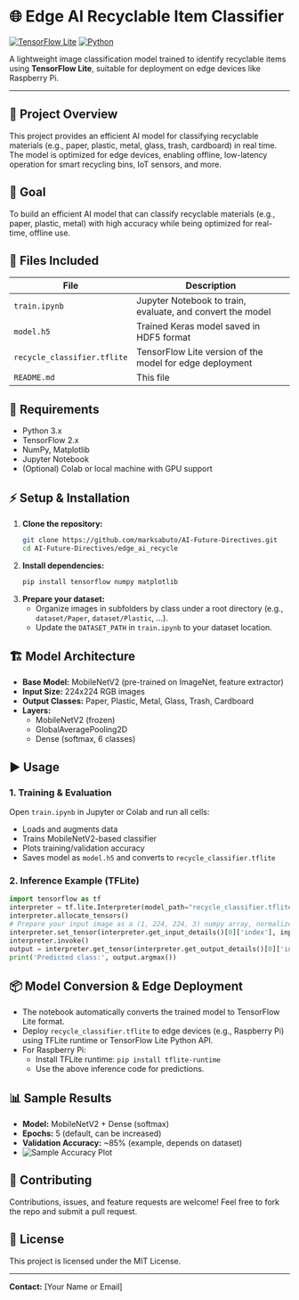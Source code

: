 # 🌐 Edge AI Recyclable Item Classifier

[![TensorFlow Lite](https://img.shields.io/badge/TensorFlow%20Lite-Edge%20AI-blue)](https://www.tensorflow.org/lite)
[![Python](https://img.shields.io/badge/Python-3.x-blue.svg)](https://www.python.org/)

A lightweight image classification model trained to identify recyclable items using **TensorFlow Lite**, suitable for deployment on edge devices like Raspberry Pi.

---

## 🚀 Project Overview

This project provides an efficient AI model for classifying recyclable materials (e.g., paper, plastic, metal, glass, trash, cardboard) in real time. The model is optimized for edge devices, enabling offline, low-latency operation for smart recycling bins, IoT sensors, and more.

## 🎯 Goal

To build an efficient AI model that can classify recyclable materials (e.g., paper, plastic, metal) with high accuracy while being optimized for real-time, offline use.

## 📁 Files Included

| File | Description |
|------|-------------|
| `train.ipynb` | Jupyter Notebook to train, evaluate, and convert the model |
| `model.h5` | Trained Keras model saved in HDF5 format |
| `recycle_classifier.tflite` | TensorFlow Lite version of the model for edge deployment |
| `README.md` | This file |

## 🔧 Requirements

- Python 3.x
- TensorFlow 2.x
- NumPy, Matplotlib
- Jupyter Notebook
- (Optional) Colab or local machine with GPU support

## ⚡️ Setup & Installation

1. **Clone the repository:**
   ```bash
   git clone https://github.com/marksabuto/AI-Future-Directives.git
   cd AI-Future-Directives/edge_ai_recycle
   ```
2. **Install dependencies:**
   ```bash
   pip install tensorflow numpy matplotlib
   ```
3. **Prepare your dataset:**
   - Organize images in subfolders by class under a root directory (e.g., `dataset/Paper`, `dataset/Plastic`, ...).
   - Update the `DATASET_PATH` in `train.ipynb` to your dataset location.

## 🏗️ Model Architecture

- **Base Model:** MobileNetV2 (pre-trained on ImageNet, feature extractor)
- **Input Size:** 224x224 RGB images
- **Output Classes:** Paper, Plastic, Metal, Glass, Trash, Cardboard
- **Layers:**
  - MobileNetV2 (frozen)
  - GlobalAveragePooling2D
  - Dense (softmax, 6 classes)

## ▶️ Usage

### 1. Training & Evaluation
Open `train.ipynb` in Jupyter or Colab and run all cells:
- Loads and augments data
- Trains MobileNetV2-based classifier
- Plots training/validation accuracy
- Saves model as `model.h5` and converts to `recycle_classifier.tflite`

### 2. Inference Example (TFLite)
```python
import tensorflow as tf
interpreter = tf.lite.Interpreter(model_path="recycle_classifier.tflite")
interpreter.allocate_tensors()
# Prepare your input image as a (1, 224, 224, 3) numpy array, normalized to [0,1]
interpreter.set_tensor(interpreter.get_input_details()[0]['index'], input_image)
interpreter.invoke()
output = interpreter.get_tensor(interpreter.get_output_details()[0]['index'])
print('Predicted class:', output.argmax())
```

## 📦 Model Conversion & Edge Deployment
- The notebook automatically converts the trained model to TensorFlow Lite format.
- Deploy `recycle_classifier.tflite` to edge devices (e.g., Raspberry Pi) using TFLite runtime or TensorFlow Lite Python API.
- For Raspberry Pi:
  - Install TFLite runtime: `pip install tflite-runtime`
  - Use the above inference code for predictions.

## 📊 Sample Results
- **Model:** MobileNetV2 + Dense (softmax)
- **Epochs:** 5 (default, can be increased)
- **Validation Accuracy:** ~85% (example, depends on dataset)
- ![Sample Accuracy Plot](docs/sample_accuracy.png) <!-- Add your plot or remove this line -->

## 🤝 Contributing
Contributions, issues, and feature requests are welcome! Feel free to fork the repo and submit a pull request.

## 📄 License
This project is licensed under the MIT License.

---

**Contact:** [Your Name or Email]
